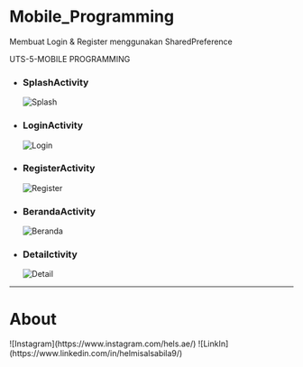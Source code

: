 # Mobile_Programming
Membuat Login & Register menggunakan SharedPreference

UTS-5-MOBILE PROGRAMMING


<ul>
  <li><h3><b>SplashActivity</b></h3></li>

![Splash](https://user-images.githubusercontent.com/61817589/147021317-6ca748b1-d925-4f4e-a39a-c17cffbf856d.png) 

  <li><h3><b>LoginActivity</b></h3></li>

![Login](https://user-images.githubusercontent.com/61817589/147021360-8e5df661-9413-4ac9-aaf5-6b40b42c03f8.png)

  <li><h3><b>RegisterActivity</b></h3></li>

![Register](https://user-images.githubusercontent.com/61817589/147021403-5c83d6ef-4bb3-4b39-a22b-dfd560ee7a91.png)

  <li><h3><b>BerandaActivity</b></h3></li>

![Beranda](https://user-images.githubusercontent.com/61817589/147021425-439391e8-b6d2-4c08-a391-139bc5c41921.png)

  <li><h3><b>Detailctivity</b></h3></li>

![Detail](https://user-images.githubusercontent.com/61817589/147021469-ae0e110f-2f5b-4288-8399-daa584e7004b.png)

</ul>
<hr>
  
  <h1>About</h1>
  ![Instagram](https://www.instagram.com/hels.ae/)
  ![LinkIn](https://www.linkedin.com/in/helmisalsabila9/)
